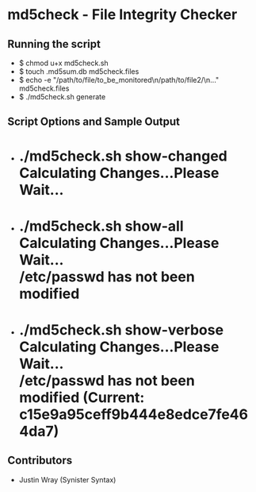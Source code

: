 # md5check - File Integrity Checker

## Running the script
 - $ chmod u+x md5check.sh
 - $ touch .md5sum.db md5check.files
 - $ echo -e "/path/to/file/to_be_monitored\n/path/to/file2/\n..." md5check.files
 - $ ./md5check.sh generate

## Script Options and Sample Output
 - # ./md5check.sh show-changed<br />Calculating Changes...Please Wait...
 - # ./md5check.sh show-all<br />Calculating Changes...Please Wait...<br />/etc/passwd has not been modified
 - # ./md5check.sh show-verbose<br />Calculating Changes...Please Wait...<br />/etc/passwd has not been modified (Current: c15e9a95ceff9b444e8edce7fe464da7)

## Contributors
  - Justin Wray (Synister Syntax)
